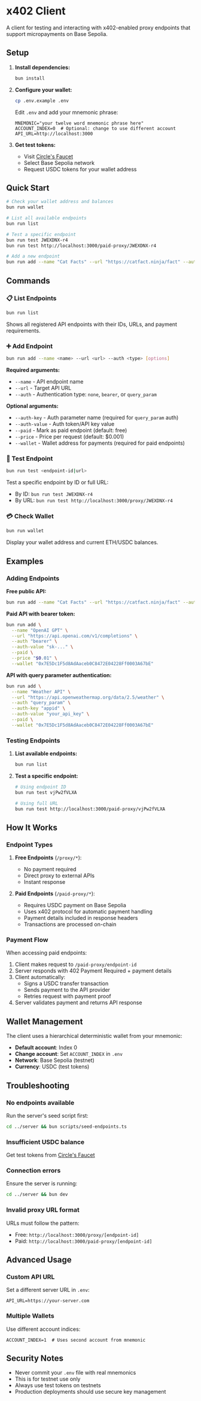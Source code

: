 # x402 Client

A client for testing and interacting with x402-enabled proxy endpoints that support micropayments on Base Sepolia.

## Setup

1. **Install dependencies:**
   ```bash
   bun install
   ```

2. **Configure your wallet:**
   ```bash
   cp .env.example .env
   ```
   
   Edit `.env` and add your mnemonic phrase:
   ```env
   MNEMONIC="your twelve word mnemonic phrase here"
   ACCOUNT_INDEX=0  # Optional: change to use different account
   API_URL=http://localhost:3000
   ```

3. **Get test tokens:**
   - Visit [Circle's Faucet](https://faucet.circle.com/)
   - Select Base Sepolia network
   - Request USDC tokens for your wallet address

## Quick Start

```bash
# Check your wallet address and balances
bun run wallet

# List all available endpoints
bun run list

# Test a specific endpoint
bun run test JWEXDNX-r4
bun run test http://localhost:3000/paid-proxy/JWEXDNX-r4

# Add a new endpoint
bun run add --name "Cat Facts" --url "https://catfact.ninja/fact" --auth "none"
```

## Commands

### 📋 List Endpoints
```bash
bun run list
```
Shows all registered API endpoints with their IDs, URLs, and payment requirements.

### ➕ Add Endpoint
```bash
bun run add --name <name> --url <url> --auth <type> [options]
```

**Required arguments:**
- `--name` - API endpoint name
- `--url` - Target API URL
- `--auth` - Authentication type: `none`, `bearer`, or `query_param`

**Optional arguments:**
- `--auth-key` - Auth parameter name (required for `query_param` auth)
- `--auth-value` - Auth token/API key value
- `--paid` - Mark as paid endpoint (default: free)
- `--price` - Price per request (default: $0.001)
- `--wallet` - Wallet address for payments (required for paid endpoints)

### 🧪 Test Endpoint
```bash
bun run test <endpoint-id|url>
```

Test a specific endpoint by ID or full URL:
- By ID: `bun run test JWEXDNX-r4`
- By URL: `bun run test http://localhost:3000/proxy/JWEXDNX-r4`

### 💳 Check Wallet
```bash
bun run wallet
```
Display your wallet address and current ETH/USDC balances.

## Examples

### Adding Endpoints

**Free public API:**
```bash
bun run add --name "Cat Facts" --url "https://catfact.ninja/fact" --auth "none"
```

**Paid API with bearer token:**
```bash
bun run add \
  --name "OpenAI GPT" \
  --url "https://api.openai.com/v1/completions" \
  --auth "bearer" \
  --auth-value "sk-..." \
  --paid \
  --price "$0.01" \
  --wallet "0x7E5Dc1F5d8AdAaceb0C8472E04228Ff0003A67bE"
```

**API with query parameter authentication:**
```bash
bun run add \
  --name "Weather API" \
  --url "https://api.openweathermap.org/data/2.5/weather" \
  --auth "query_param" \
  --auth-key "appid" \
  --auth-value "your_api_key" \
  --paid \
  --wallet "0x7E5Dc1F5d8AdAaceb0C8472E04228Ff0003A67bE"
```

### Testing Endpoints

1. **List available endpoints:**
   ```bash
   bun run list
   ```

2. **Test a specific endpoint:**
   ```bash
   # Using endpoint ID
   bun run test vjPw2fVLXA
   
   # Using full URL
   bun run test http://localhost:3000/paid-proxy/vjPw2fVLXA
   ```

## How It Works

### Endpoint Types

1. **Free Endpoints** (`/proxy/*`):
   - No payment required
   - Direct proxy to external APIs
   - Instant response

2. **Paid Endpoints** (`/paid-proxy/*`):
   - Requires USDC payment on Base Sepolia
   - Uses x402 protocol for automatic payment handling
   - Payment details included in response headers
   - Transactions are processed on-chain

### Payment Flow

When accessing paid endpoints:

1. Client makes request to `/paid-proxy/endpoint-id`
2. Server responds with 402 Payment Required + payment details
3. Client automatically:
   - Signs a USDC transfer transaction
   - Sends payment to the API provider
   - Retries request with payment proof
4. Server validates payment and returns API response

## Wallet Management

The client uses a hierarchical deterministic wallet from your mnemonic:

- **Default account**: Index 0
- **Change account**: Set `ACCOUNT_INDEX` in `.env`
- **Network**: Base Sepolia (testnet)
- **Currency**: USDC (test tokens)

## Troubleshooting

### No endpoints available
Run the server's seed script first:
```bash
cd ../server && bun scripts/seed-endpoints.ts
```

### Insufficient USDC balance
Get test tokens from [Circle's Faucet](https://faucet.circle.com/)

### Connection errors
Ensure the server is running:
```bash
cd ../server && bun dev
```

### Invalid proxy URL format
URLs must follow the pattern:
- Free: `http://localhost:3000/proxy/[endpoint-id]`
- Paid: `http://localhost:3000/paid-proxy/[endpoint-id]`

## Advanced Usage

### Custom API URL
Set a different server URL in `.env`:
```env
API_URL=https://your-server.com
```

### Multiple Wallets
Use different account indices:
```env
ACCOUNT_INDEX=1  # Uses second account from mnemonic
```

## Security Notes

- Never commit your `.env` file with real mnemonics
- This is for testnet use only
- Always use test tokens on testnets
- Production deployments should use secure key management